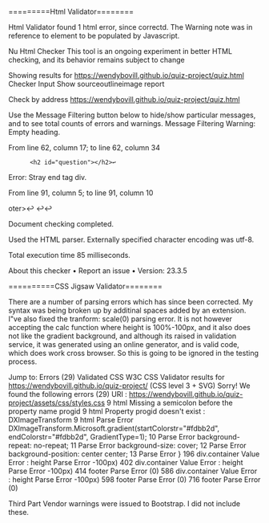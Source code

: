 

=========Html Validator========

Html Validator found 1 html error, since correctd. The Warning note was in reference to element to be populated by Javascript.

Nu Html Checker
This tool is an ongoing experiment in better HTML checking, and its behavior remains subject to change

Showing results for https://wendybovill.github.io/quiz-project/quiz.html
Checker Input
Show sourceoutlineimage report

Check by
address
https://wendybovill.github.io/quiz-project/quiz.html

Use the Message Filtering button below to hide/show particular messages, and to see total counts of errors and warnings.
Message Filtering
Warning: Empty heading.

From line 62, column 17; to line 62, column 34

          <h2 id="question"></h2>↩

Error: Stray end tag div.

From line 91, column 5; to line 91, column 10

oter>↩    </div>↩↩    

Document checking completed.

Used the HTML parser. Externally specified character encoding was utf-8.

Total execution time 85 milliseconds.

About this checker • Report an issue • Version: 23.3.5





==========CSS Jigsaw Validator========

There are a number of parsing errors which has since been corrected. 
My syntax was being broken up by additinal spaces added by an extension.
I"ve also fixed the tranform: scale(0) parsing error. It is not however 
accepting the calc function where height is 100%-100px, and it also does
not like the gradient background, and although its raised in validation 
service, it was generated using an online generator, and is valid code,
which does work cross browser. So this is going to be ignored in the 
testing process.


Jump to: Errors (29) Validated CSS
W3C CSS Validator results for https://wendybovill.github.io/quiz-project/ (CSS level 3 + SVG)
Sorry! We found the following errors (29)
URI : https://wendybovill.github.io/quiz-project/assets/css/styles.css
9	html	Missing a semicolon before the property name progid
9	html	Property progid doesn't exist : DXImageTransform
9	html	Parse Error DXImageTransform.Microsoft.gradient(startColorstr="#fdbb2d", endColorstr="#fdbb2d", GradientType=1);
10		Parse Error background-repeat: no-repeat;
11		Parse Error background-size: cover;
12		Parse Error background-position: center center;
13		Parse Error }
196	div.container	Value Error : height Parse Error -100px)
402	div.container	Value Error : height Parse Error -100px)
414	footer	Parse Error (0)
586	div.container	Value Error : height Parse Error -100px)
598	footer	Parse Error (0)
716	footer	Parse Error (0)


Third Part Vendor warnings were issued to Bootstrap. I did not include these.
